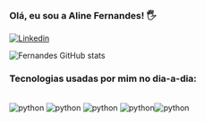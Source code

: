 ### Olá, eu sou a Aline Fernandes! 🖐️
[![Linkedin](https://img.shields.io/badge/LinkedIn-0077B5?style=for-the-badge&logo=linkedin&logoColor=white
)](https://www.linkedin.com/in/aline-fernandes-600b82185/)

![Fernandes GitHub stats](https://github-readme-stats.vercel.app/api?username=alinefernandezz&show_icons=true&theme=radical)

### Tecnologias usadas por mim no dia-a-dia:
<div style="display: inline_block"><br/>
   <img align"center" alt=python src="https://img.shields.io/badge/Python-14354C?style=for-the-badge&logo=python&logoColor=white"/>
   <img align"center" alt=python src="https://img.shields.io/badge/R-276DC3?style=for-the-badge&logo=r&logoColor=white"/>
   <img align"center" alt=python src="https://img.shields.io/badge/Microsoft_Excel-217346?style=for-the-badge&logo=microsoft-excel&logoColor=white"/> <img align"center" alt=python src="https://img.shields.io/badge/Microsoft_SQL_Server-CC2927?style=for-the-badge&logo=microsoft-sql-server&logoColor=white"/><img align"center" alt=python src="https://img.shields.io/badge/MySQL-00000F?style=for-the-badge&logo=mysql&logoColor=white"/>
  </div>
